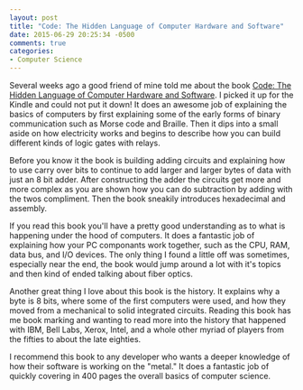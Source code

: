 ```yaml
---
layout: post
title: "Code: The Hidden Language of Computer Hardware and Software"
date: 2015-06-29 20:25:34 -0500
comments: true
categories: 
- Computer Science
---
```

Several weeks ago a good friend of mine told me about the book
[Code: The Hidden Language of Computer Hardware and Software](http://goo.gl/9FKRVr).
I picked it up for the Kindle and could not put it down!  It does an awesome
job of explaining the basics of computers by first explaining some of the early
forms of binary communication such as Morse code and Braille.  Then it dips into
a small aside on how electricity works and begins to describe how you can build
different kinds of logic gates with relays.

<!-- more -->

Before you know it the book is building adding circuits and explaining how to
use carry over bits to continue to add larger and larger bytes of data with just
an 8 bit adder.  After constructing the adder the circuits get more and more
complex as you are shown how you can do subtraction by adding with the twos
compliment.  Then the book sneakily introduces hexadecimal and assembly.

If you read this book you'll have a pretty good understanding as to what is
happening under the hood of computers.  It does a fantastic job of explaining
how your PC componants work together, such as the CPU, RAM, data bus, and I/O
devices.  The only thing I found a little off was sometimes, especially near the
end, the book would jump around a lot with it's topics and then kind of ended
talking about fiber optics.

Another great thing I love about this book is the history.  It explains why a
byte is 8 bits, where some of the first computers were used, and how they moved
from a mechanical to solid integrated circuits.  Reading this book has me book
marking and wanting to read more into the history that happened with IBM, Bell
Labs, Xerox, Intel, and a whole other myriad of players from the fifties to
about the late eighties.

I recommend this book to any developer who wants a deeper knowledge of how their
software is working on the "metal."  It does a fantastic job of quickly covering
in 400 pages the overall basics of computer science.
